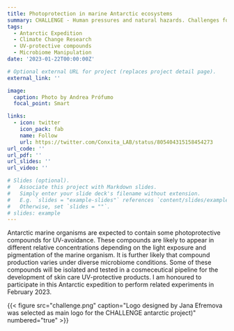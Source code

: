 ```yaml
---
title: Photoprotection in marine Antarctic ecosystems
summary: CHALLENGE - Human pressures and natural hazards. Challenges for the antarctic marine benthos.
tags:
  - Antarctic Expedition
  - Climate Change Research
  - UV-protective compounds
  - Microbiome Manipulation
date: '2023-01-22T00:00:00Z'

# Optional external URL for project (replaces project detail page).
external_link: ''

image:
  caption: Photo by Andrea Prófumo
  focal_point: Smart

links:
  - icon: twitter
    icon_pack: fab
    name: Follow
    url: https://twitter.com/Conxita_LAB/status/805404315158454273
url_code: ''
url_pdf: ''
url_slides: ''
url_video: ''

# Slides (optional).
#   Associate this project with Markdown slides.
#   Simply enter your slide deck's filename without extension.
#   E.g. `slides = "example-slides"` references `content/slides/example-slides.md`.
#   Otherwise, set `slides = ""`.
# slides: example
---
```


Antarctic marine organisms are expected to contain some photoprotective compounds for UV-avoidance. These compounds are likely to appear in different relative concentrations depending on the light exposure and pigmentation of the marine organism. It is further likely that compound production varies under diverse microbiome conditions. Some of these compounds will be isolated and tested in a cosmeceutical pipeline for the development of skin care UV-protective products. I am honoured to participate in this Antarctic expedition to perform related experiments in February 2023.

{{< figure src="challenge.png" caption="Logo designed by Jana Efremova was selected as main logo for the CHALLENGE antarctic project)" numbered="true" >}}


